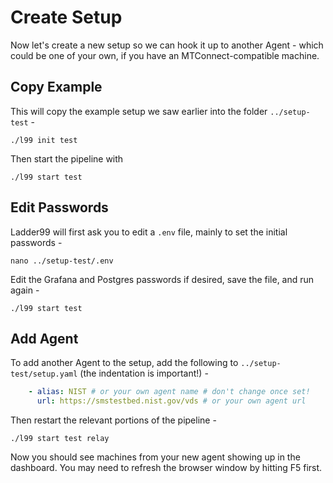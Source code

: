 # Create Setup

Now let's create a new setup so we can hook it up to another Agent - which could be one of your own, if you have an MTConnect-compatible machine. 


## Copy Example

This will copy the example setup we saw earlier into the folder `../setup-test` -

    ./l99 init test
     
Then start the pipeline with

    ./l99 start test


## Edit Passwords

Ladder99 will first ask you to edit a `.env` file, mainly to set the initial passwords -

    nano ../setup-test/.env

Edit the Grafana and Postgres passwords if desired, save the file, and run again -

    ./l99 start test


## Add Agent

To add another Agent to the setup, add the following to `../setup-test/setup.yaml` (the indentation is important!) -

```yaml
    - alias: NIST # or your own agent name # don't change once set!
      url: https://smstestbed.nist.gov/vds # or your own agent url
```

Then restart the relevant portions of the pipeline - 

    ./l99 start test relay

Now you should see machines from your new agent showing up in the dashboard. You may need to refresh the browser window by hitting F5 first. 

